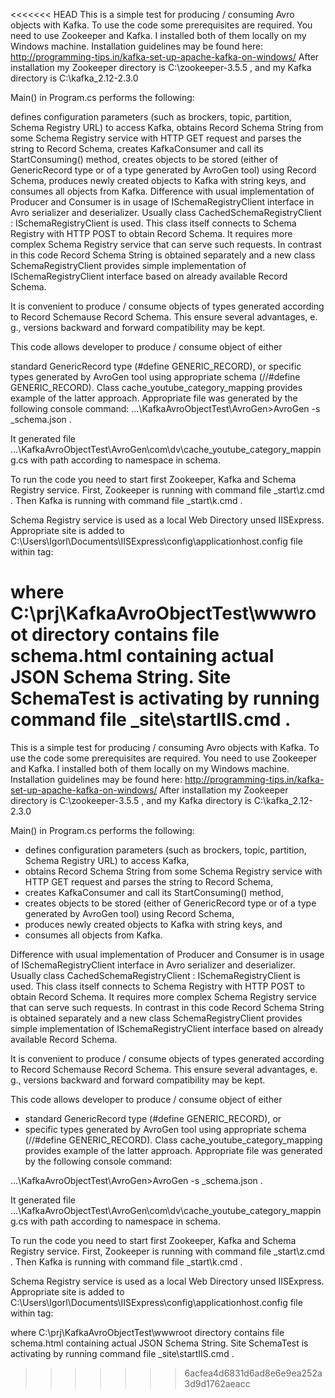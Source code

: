 <<<<<<< HEAD
This is a simple test for producing / consuming Avro objects with Kafka. To use the code some prerequisites are required. You need to use Zookeeper and Kafka. I installed both of them locally on my Windows machine. Installation guidelines may be found here: http://programming-tips.in/kafka-set-up-apache-kafka-on-windows/ After installation my Zookeeper directory is C:\zookeeper-3.5.5 , and my Kafka directory is C:\kafka_2.12-2.3.0

Main() in Program.cs performs the following:

defines configuration parameters (such as brockers, topic, partition, Schema Registry URL) to access Kafka,
obtains Record Schema String from some Schema Registry service with HTTP GET request and parses the string to Record Schema,
creates KafkaConsumer and call its StartConsuming() method,
creates objects to be stored (either of GenericRecord type or of a type generated by AvroGen tool) using Record Schema,
produces newly created objects to Kafka with string keys, and
consumes all objects from Kafka.
Difference with usual implementation of Producer and Consumer is in usage of ISchemaRegistryClient interface in Avro serializer and deserializer. Usually class CachedSchemaRegistryClient : ISchemaRegistryClient is used. This class itself connects to Schema Registry with HTTP POST to obtain Record Schema. It requires more complex Schema Registry service that can serve such requests. In contrast in this code Record Schema String is obtained separately and a new class SchemaRegistryClient provides simple implementation of ISchemaRegistryClient interface based on already available Record Schema.

It is convenient to produce / consume objects of types generated according to Record Schemause Record Schema. This ensure several advantages, e. g., versions backward and forward compatibility may be kept.

This code allows developer to produce / consume object of either

standard GenericRecord type (#define GENERIC_RECORD), or
specific types generated by AvroGen tool using appropriate schema (//#define GENERIC_RECORD). Class cache_youtube_category_mapping provides example of the latter approach. Appropriate file was generated by the following console command:
...\KafkaAvroObjectTest\AvroGen>AvroGen -s _schema.json .

It generated file ...\KafkaAvroObjectTest\AvroGen\com\dv\cache_youtube_category_mapping.cs with path according to namespace in schema.

To run the code you need to start first Zookeeper, Kafka and Schema Registry service. First, Zookeeper is running with command file _start\z.cmd . Then Kafka is running with command file _start\k.cmd .

Schema Registry service is used as a local Web Directory unsed IISExpress. Appropriate site is added to C:\Users\Igorl\Documents\IISExpress\config\applicationhost.config file within tag:

where C:\prj\KafkaAvroObjectTest\wwwroot directory contains file schema.html containing actual JSON Schema String. Site SchemaTest is activating by running command file _site\startIIS.cmd .
=======
This is a simple test for producing / consuming Avro objects with Kafka.
To use the code some prerequisites are required.
You need to use Zookeeper and Kafka.
I installed both of them locally on my Windows machine.
Installation guidelines may be found here: http://programming-tips.in/kafka-set-up-apache-kafka-on-windows/
After installation my 
Zookeeper directory is C:\zookeeper-3.5.5 , and my 
Kafka directory is C:\kafka_2.12-2.3.0

Main() in Program.cs performs the following:

- defines configuration parameters (such as brockers, topic, partition, Schema Registry URL) to access Kafka,
- obtains Record Schema String from some Schema Registry service with HTTP GET request and parses the string to Record Schema,
- creates KafkaConsumer and call its StartConsuming() method,
- creates objects to be stored (either of GenericRecord type or of a type generated by AvroGen tool) using Record Schema,
- produces newly created objects to Kafka with string keys, and
- consumes all objects from Kafka.

Difference with usual implementation of Producer and Consumer is in usage of ISchemaRegistryClient interface in Avro serializer and deserializer.
Usually class CachedSchemaRegistryClient : ISchemaRegistryClient is used.
This class itself connects to Schema Registry with HTTP POST to obtain Record Schema.
It requires more complex Schema Registry service that can serve such requests.
In contrast in this code Record Schema String is obtained separately and 
a new class SchemaRegistryClient provides simple implementation of ISchemaRegistryClient interface
based on already available Record Schema.

It is convenient to produce / consume objects of types generated according to Record Schemause Record Schema.
This ensure several advantages, e. g., versions backward and forward compatibility may be kept.

This code allows developer to produce / consume object of either 
- standard GenericRecord type (#define GENERIC_RECORD), or
- specific types generated by AvroGen tool using appropriate schema (//#define GENERIC_RECORD).
Class cache_youtube_category_mapping provides example of the latter approach.
Appropriate file was generated by the following console command:

...\KafkaAvroObjectTest\AvroGen>AvroGen -s _schema.json .

It generated file 
...\KafkaAvroObjectTest\AvroGen\com\dv\cache_youtube_category_mapping.cs
with path according to namespace in schema.

To run the code you need to start first Zookeeper, Kafka and Schema Registry service.
First, Zookeeper is running with command file _start\z.cmd .
Then Kafka is running with command file _start\k.cmd .

Schema Registry service is used as a local Web Directory unsed IISExpress.
Appropriate site is added to C:\Users\Igorl\Documents\IISExpress\config\applicationhost.config file
within <sites> tag:

<site name="SchemaTest" id="19">
	<application path="/" applicationPool="Clr4IntegratedAppPool">
		<virtualDirectory path="/" physicalPath="C:\prj\KafkaAvroObjectTest\wwwroot" />				
	</application>
	<bindings>
		<binding protocol="http" bindingInformation=":9797:localhost" />
	</bindings>
</site>

where C:\prj\KafkaAvroObjectTest\wwwroot directory contains file schema.html containing actual JSON Schema String.
Site SchemaTest is activating by running command file _site\startIIS.cmd .
>>>>>>> 6acfea4d6831d6ad8e6e9ea252a3d9d1762aeacc
